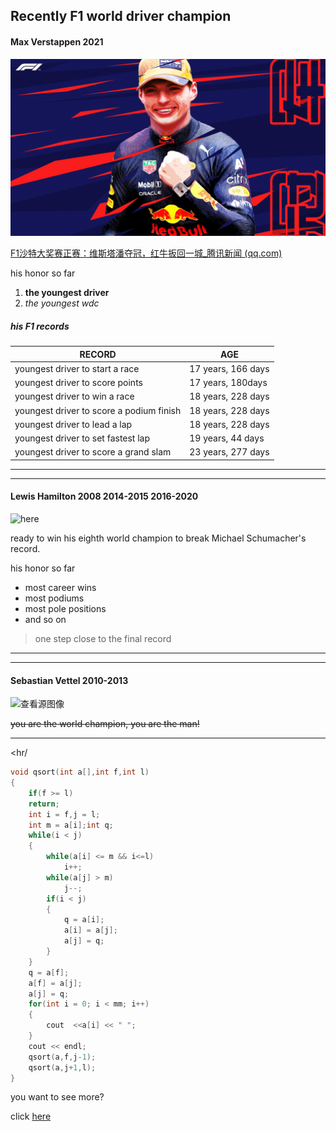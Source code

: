 ## Recently F1 world driver champion

#### Max Verstappen 2021

![R-C](R-C.jpeg)

[F1沙特大奖赛正赛：维斯塔潘夺冠，红牛扳回一城_腾讯新闻 (qq.com)](https://new.qq.com/omn/20220329/20220329A056IT00.html)

his honor so far

1. **the youngest driver**
1. *the youngest wdc*

##### his F1 records

| RECORD                                   | AGE                |
| ---------------------------------------- | ------------------ |
| youngest driver to start a race          | 17 years, 166 days |
| youngest driver to score points          | 17 years, 180days  |
| youngest driver to win a race            | 18 years, 228 days |
| youngest driver to score a podium finish | 18 years, 228 days |
| youngest driver to lead a lap            | 18 years, 228 days |
| youngest driver to set fastest lap       | 19 years, 44 days  |
| youngest driver to score a grand slam    | 23 years, 277 days |

<hr>



<hr/>

#### Lewis Hamilton 2008 2014-2015 2016-2020

![here](https://n.sinaimg.cn/sports/transform/20161201/oBlE-fxyiayr8652355.jpg)

ready to win his eighth world champion to break Michael Schumacher's record.

his honor so far

* most career wins
* most podiums
* most pole positions
* and so on

<blockquote>
    one step close to the final record
</blockquote>



<hr>



<hr/>

#### Sebastian Vettel 2010-2013

![查看源图像](https://tse3-mm.cn.bing.net/th/id/OIP-C.XE-lqhJ496VWRA3DnnINGQHaLH?pid=ImgDet&rs=1)

~~you are the world champion, you are the man!~~

<hr>





<hr/

~~~c
void qsort(int a[],int f,int l)
{
    if(f >= l)
    return;
    int i = f,j = l;
    int m = a[i];int q;
    while(i < j)
    {
        while(a[i] <= m && i<=l)
            i++;
        while(a[j] > m)
            j--;
        if(i < j)
        {
            q = a[i];
            a[i] = a[j];
            a[j] = q;
        }    
    }
    q = a[f];
    a[f] = a[j];
    a[j] = q;
    for(int i = 0; i < mm; i++)
    {
        cout  <<a[i] << " ";
    }
    cout << endl;
    qsort(a,f,j-1);
    qsort(a,j+1,l);
}
~~~



you want to see more?

click [here](continue.md)
